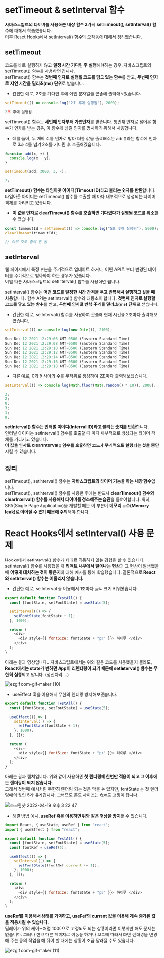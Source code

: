 # setTimeout & setInterval 함수

**자바스크립트의 타이머를 사용하는 내장 함수 2가지 setTimeout(), setInterval() 함수**에 대해서 학습했습니다. <br>
이후 React Hooks에서 setInterval() 함수의 오작동에 대해서 정리했습니다.

## setTimeout

코드를 바로 실행하지 않고 **일정 시간 기다린 후 실행**해야하는 경우, 자바스크립트의 setTimeout() 함수를 사용하면 됩니다. <br>
setTimeout() 함수는 **첫번째 인자로 실행할 코드를 담고 있는 함수**를 받고, **두번째 인자로 지연 시간을 밀리초(ms) 단위**로 받습니다.

- 간단한 예로, 2초를 기다린 후에 어떤 문자열을 콘솔에 출력해보았습니다.

```javascript
setTimeout(() => console.log("2초 후에 실행됨"), 2000);

2초 후에 실행됨
```

setTimeout() 함수는 **세번째 인자부터 가변인자**를 받습니다. 첫번째 인자로 넘어온 함수가 인자를 받는 경우, 이 함수에 넘길 인자를 명시하기 위해서 사용합니다.

- 예를 들어, 두 개의 수를 인자로 받아 더한 값을 출력해주는 add()라는 함수에 인자로 3과 4를 넘겨 2초를 기다린 후 호출해겠습니다.

```javascript
function add(x, y) {
  console.log(x + y);
}

setTimeout(add, 2000, 3, 4);

7;
```

**setTimeout() 함수는 타임아웃 아이디(Timeout ID)라고 불리는 숫자를 반환**합니다. <br>
타임아웃 아이디는 setTimeout() 함수를 호출할 때 마다 내부적으로 생성되는 타이머 객체를 가리키고 있습니다. <br>

- **이 값을 인자로 clearTimeout() 함수를 호출하면 기다렸다가 실행될 코드를 취소**할 수 있습니다.

```javascript
const timeoutId = setTimeout(() => console.log("5초 후에 실행됨"), 5000);
clearTimeout(timeoutId);

// 아무 것도 출력 안 됨
```

## setInterval

웹 페이지에서 특정 부분을 주기적으로 업데이트 하거나, 어떤 API로 부터 변경된 데이터를 주기적으로 받아와야 하는 경우가 있습니다. <br>
이럴 때는 자바스크립트의 setInterval() 함수를 사용하면 됩니다.
<br>

setInterval() 함수는 **어떤 코드를 일정한 시간 간격을 두고 반복해서 실행하고 싶을 때 사용**합니다. 함수 API는 setInterval() 함수와 대동소이 합니다. **첫번째 인자로 실행할 코드를 담고 있는 함수**를 받고, **두번째 인자로 반복 주기를 밀리초(ms) 단위**로 받습니다.

- 간단한 예로, setInterval() 함수를 사용하여 콘솔에 현재 시간을 2초마다 출력해보았습니다.

```javascript
setInterval(() => console.log(new Date()), 2000);

Sun Dec 12 2021 12:29:06 GMT-0500 (Eastern Standard Time)
Sun Dec 12 2021 12:29:08 GMT-0500 (Eastern Standard Time)
Sun Dec 12 2021 12:29:10 GMT-0500 (Eastern Standard Time)
Sun Dec 12 2021 12:29:12 GMT-0500 (Eastern Standard Time)
Sun Dec 12 2021 12:29:14 GMT-0500 (Eastern Standard Time)
Sun Dec 12 2021 12:29:16 GMT-0500 (Eastern Standard Time)
Sun Dec 12 2021 12:29:18 GMT-0500 (Eastern Standard Time)
```

- 다른 예로, 0과 9 사이의 수를 무작위로 생성하여 2초마다 출력해보겠습니다.

```javascript
setInterval(() => console.log(Math.floor(Math.random() * 10)), 2000);

3;
2;
8;
3;
1;
9;
```

**setInterval() 함수는 인터벌 아이디(Interval ID)라고 불리는 숫자를 반환**합니다. <br>
인터벌 아이디는 setInterval() 함수를 호출할 때 마다 내부적으로 생성되는 타이머 객체를 가리키고 있습니다. <br>
**이 값을 인자로 clearInterval() 함수를 호출하면 코드가 주기적으로 실행되는 것을 중단**시킬 수 있습니다.

## 정리

setTimeout(), setInterval() 함수는 **자바스크립트의 타이머 기능을 하는 내장 함수**입니다. <br>
setTimeout(), setInterval() 함수를 사용한 후에는 반드시 **clearTimeout() 함수와 clearInterval() 함수를 사용해서 타이머를 청소해주는 습관**을 들여야합니다. 특히, SPA(Single Page Application)을 개발할 때는 이 부분이 **메모리 누수(Memory leak)로 이어질 수 있기 때문에 주의**해야 합니다.

# React Hooks에서 setInterval() 사용 문제

Hooks에서 setInterval() 함수가 제대로 작동하지 않는 경험을 할 수 있습니다. setInterval() 함수를 사용했을 때 **리액트 내부에서 일어나는 현상**과 그 현상이 발생했을때 **어떻게 대처하는 것이 좋은지**에 대해 예시를 통해 학습했습니다. 결론적으로 **React와 setInterval() 함수는 어울리지 않습니다.**

- 간단한 예로, setInterval 을 이용해서 1초마다 글씨 크기 키워봤습니다.

```javascript
export default function TestAll() {
  const [fontState, setFontState] = useState(5);

  setInterval(() => {
    setFontState(fontState + 1);
  }, 1000);

  return (
    <div>
      <div style={{ fontSize: fontState + "px" }}> 하이루 </div>
    </div>
  );
}
```

아래는 결과 영상입니다.. 자바스크립트에서는 위와 같은 코드를 사용했을지 몰라도, **React에서는 state가 변하면 App이 리렌더링이 되기 때문에 setInterval() 함수는 무한히 실행**되고 맙니다. (정신차려....)

![ezgif com-gif-maker (10)](https://user-images.githubusercontent.com/93597794/163938645-96e7ba59-358a-4e00-9130-eb29b9a86b13.gif)

- useEffect 훅을 이용해서 무한의 렌더링 방지해보겠습니다.

```javascript
export default function TestAll() {
  const [fontState, setFontState] = useState(5);

  useEffect(() => {
    setInterval(() => {
      setFontState(fontState + 1);
    }, 1000);
  }, []);

  return (
    <div>
      <div style={{ fontSize: fontState + "px" }}> 하이루 </div>
    </div>
  );
}
```

아래는 결과 캡쳐입니다. 위와 같이 사용하면 **첫 렌더링때 한번만 적용이 되고 그 이후에는 렌더링이 되지 않습니다.** <br>
그래서 첫번째 예시처럼 무한히 렌더링 되는 것은 막을 수 있지만, fontState 는 첫 렌더링때의 값인 5가 유지됩니다. 그러므로 폰트 사이즈는 6px로 고정이 됩니다.

![스크린샷 2022-04-19 오후 3 22 47](https://user-images.githubusercontent.com/93597794/163939060-beac0aa0-901f-4f44-a117-0c0c7cd0a2da.png)

- 해결 방법 예시, **useRef 훅을 이용하면 위와 같은 현상을 방지**할 수 있습니다.

```javascript
import React, { useState, useRef } from "react";
import { useEffect } from "react";

export default function TestAll() {
  const [fontState, setFontState] = useState(5);
  const fontRef = useRef(5);

  useEffect(() => {
    setInterval(() => {
      setFontState((fontRef.current += 1));
    }, 1000);
  }, []);

  return (
    <div>
      <div style={{ fontSize: fontState + "px" }}> 하이루 </div>
    </div>
  );
}
```

**useRef를 이용해서 상태를 기억하고, useRef의 current 값을 이용해 계속 증가된 값을 적용시킬 수 있습니다.** <br>
딜레이가 위의 케이스처럼 1000으로 고정되도 되는 상황이라면 이렇게만 해도 문제는 없습니다. 그러나 만약 다른 페이지로 이동을 하거나 모드에 따라서 화면 렌더링을 변경해 주는 등의 작업을 해 줘야 할 때에는 상황이 조금 달라질 수도 있습니다.

![ezgif com-gif-maker (11)](https://user-images.githubusercontent.com/93597794/163940304-38045aa6-2eeb-4c60-90a3-9bc5540f23af.gif)
